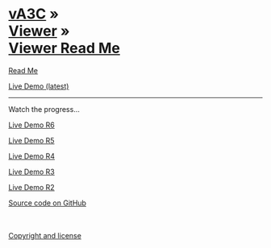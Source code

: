 [vA3C](../../index.html ) &raquo;<br>[Viewer]( ../readme-reader.html ) &raquo;<br>[Viewer Read Me]( ./index.html )
=================================================================================================

<p id=rm >
	<a href=JavaScript:displayPage("#readme.md#rm"); >Read Me</a>
</p>

<i class="fa fa-external-link"></i> [Live Demo (latest)]( http://va3c.github.io/viewer/va3c-viewer-html5/latest/index.html ) 

<hr>

Watch the progress...

<i class="fa fa-external-link"></i> [Live Demo R6]( http://va3c.github.io/viewer/va3c-viewer-html5/r6/va3c-viewer-r6.html ) 

<i class="fa fa-external-link"></i> [Live Demo R5]( http://va3c.github.io/viewer/va3c-viewer-html5/r5/va3c-viewer-r5.html ) 

<i class="fa fa-external-link"></i> [Live Demo R4]( http://va3c.github.io/viewer/va3c-viewer-html5/r4/va3c-viewer-html5-r4.html ) 

<i class="fa fa-external-link"></i> [Live Demo R3]( http://va3c.github.io/viewer/va3c-viewer-html5/r3/va3c-viewer-html5-r3.html ) 

<i class="fa fa-external-link"></i> [Live Demo R2]( http://va3c.github.io/viewer/va3c-viewer-html5/r2/va3c-viewer-html5-r2.html ) 

<i class="fa fa-github"></i> [Source code on GitHub]( https://github.com/va3c/viewer/tree/gh-pages/va3c-viewer-html5 )  
<br>
<br>

<i class="fa fa-copy"></i> [Copyright and license]( https://github.com/va3c/va3c.github.io/blob/master/LICENSE )